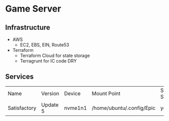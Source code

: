 # Game Server

## Infrastructure

- AWS
  - EC2, EBS, EIN, Route53
- Terraform
  - Terraform Cloud for state storage
  - Terragrunt for IC code DRY

## Services

|   |   |   |   |   |
|---|---|---|---|---|
|Name|Version|Device|Mount Point| System Service|
|Satisfactory|Update 5|nvme1n1|/home/ubuntu/.config/Epic|yes|
